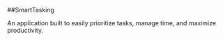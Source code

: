 ##SmartTasking

An application built to easily prioritize tasks, manage time, and maximize productivity. 
